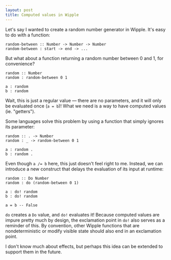 ```yaml
---
layout: post
title: Computed values in Wipple
---
```


Let's say I wanted to create a random number generator in Wipple. It's easy to do with a function:

```wipple
random-between :: Number -> Number -> Number
random-between : start -> end -> ...
```

But what about a function returning a random number between 0 and 1, for convenience?

```wipple
random :: Number
random : random-between 0 1

a : random
b : random
```

Wait, this is just a regular value — there are no parameters, and it will only be evaluated once (`a = b`)! What we need is a way to have computed values (ie. "getters").

Some languages solve this problem by using a function that simply ignores its parameter:

```wipple
random :: . -> Number
random : _ -> random-between 0 1

a : random .
b : random .
```

Even though `a /= b` here, this just doesn't feel right to me. Instead, we can introduce a new construct that delays the evaluation of its input at runtime:

```wipple
random :: Do Number
random : do (random-between 0 1)

a : do! random
b : do! random

a = b -- False
```

`do` creates a `Do` value, and `do!` evaluates it! Because computed values are impure pretty much by design, the exclamation point in `do!` also serves as a reminder of this. By convention, other Wipple functions that are nondeterministic or modify visible state should also end in an exclamation point.

I don't know much about effects, but perhaps this idea can be extended to support them in the future.
